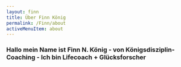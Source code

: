 ```yaml
---
layout: finn
title: Über Finn König
permalink: /Finn/about
activeMenuItem: about
---
```


### Hallo mein Name ist Finn N. König - von Königsdisziplin-Coaching - Ich bin Lifecoach + Glücksforscher
